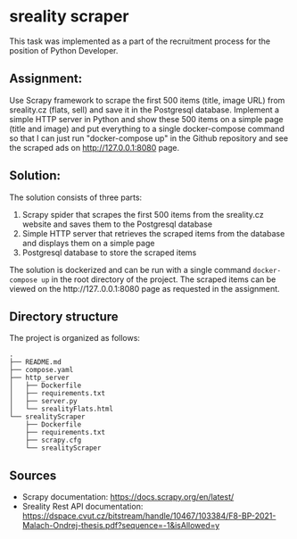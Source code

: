 # sreality scraper 

This task was implemented as a part of the recruitment process for the position of Python Developer.

## Assignment: 
Use Scrapy framework to scrape the first 500 items (title, image URL) from sreality.cz (flats, sell) and save it in the Postgresql database. Implement a simple HTTP server in Python and show these 500 items on a simple page (title and image) and put everything to a single docker-compose command so that I can just run "docker-compose up" in the Github repository and see the scraped ads on http://127.0.0.1:8080 page.

## Solution:
The solution consists of three parts: 
1. Scrapy spider that scrapes the first 500 items from the sreality.cz website and saves them to the Postgresql database
2. Simple HTTP server that retrieves the scraped items from the database and displays them on a simple page
3. Postgresql database to store the scraped items

The solution is dockerized and can be run with a single command `docker-compose up` in the root directory of the project. The scraped items can be viewed on the http://127..0.0.1:8080 page as requested in the assignment.

## Directory structure

The project is organized as follows:
```
.
├── README.md
├── compose.yaml
├── http_server
│   ├── Dockerfile
│   ├── requirements.txt
│   ├── server.py
│   └── srealityFlats.html
└── srealityScraper
    ├── Dockerfile
    ├── requirements.txt
    ├── scrapy.cfg
    └── srealityScraper
```

## Sources
- Scrapy documentation: https://docs.scrapy.org/en/latest/
- Sreality Rest API documentation: https://dspace.cvut.cz/bitstream/handle/10467/103384/F8-BP-2021-Malach-Ondrej-thesis.pdf?sequence=-1&isAllowed=y